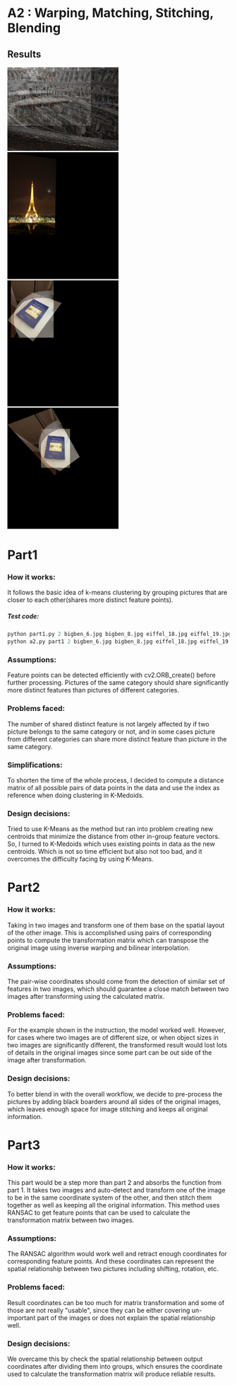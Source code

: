 # **A2 : Warping, Matching, Stitching, Blending**
## **Results**
<img src="success_example/colosseum.jpg" width="50%"> <img src="success_example/resulteiffel.jpg" width="50%">
<img src="success_example/resultbook.jpg" width="50%"> <img src="success_example/resultbook2.jpg" width="50%">
# **Part1**
### How it works:
It follows the basic idea of k-means clustering by grouping pictures that are closer to each other(shares more distinct feature points).
##### Test code:
```python
python part1.py 2 bigben_6.jpg bigben_8.jpg eiffel_18.jpg eiffel_19.jpg part1_output.txt
python a2.py part1 2 bigben_6.jpg bigben_8.jpg eiffel_18.jpg eiffel_19.jpg part1_output.txt
```
### Assumptions:
Feature points can be detected efficiently with cv2.ORB_create() before further processing.
Pictures of the same category should share significantly more distinct features than pictures of different categories. 
### Problems faced:
The number of shared distinct feature is not largely affected by if two picture belongs to the same category or not, and in some cases picture from different categories can share more distinct feature than picture in the same category.
### Simplifications:
To shorten the time of the whole process, I decided to compute a distance matrix of all possible pairs of data points in the data and use the index as reference when doing clustering in K-Medoids.
### Design decisions:
Tried to use K-Means as the method but ran into problem creating new centroids that minimize the distance from other in-group feature vectors. So, I turned to K-Medoids which uses existing points in data as the new centroids. Which is not so time efficient but also not too bad, and it overcomes the difficulty facing by using K-Means.

# **Part2**
### How it works:
Taking in two images and transform one of them base on the spatial layout of the other image.
This is accomplished using pairs of corresponding points to compute the transformation matrix which can transpose the original
image using inverse warping and bilinear interpolation.

### Assumptions:
The pair-wise coordinates should come from the detection of similar set of features in two images,
which should guarantee a close match between two images after transforming using the calculated matrix. 

### Problems faced:
For the example shown in the instruction, the model worked well. However, for cases where two images are of different size,
or when object sizes in two images are significantly different, the transformed result would lost lots of details in the 
original images since some part can be out side of the image after transformation.


### Design decisions:
To better blend in with the overall workflow, we decide to pre-process the pictures by adding black boarders around all 
sides of the original images, which leaves enough space for image stitching and keeps all original information. 


# **Part3**
### How it works:
This part would be a step more than part 2 and absorbs the function from part 1.
It takes two images and auto-detect and transform one of the image to be in the 
same coordinate system of the other, and then stitch them together as well as keeping
all the original information. This method uses RANSAC to get feature points that 
can be used to calculate the transformation matrix between two images.

### Assumptions:
The RANSAC algorithm would work well and retract enough coordinates for corresponding
feature points. And these coordinates can represent the spatial relationship
between two pictures including shifting, rotation, etc.

### Problems faced:
Result coordinates can be too much for matrix transformation and some of those are not
really "usable", since they can be either covering un-important part of the 
images or does not explain the spatial relationship well.

### Design decisions:
We overcame this by check the spatial relationship between output coordinates
 after dividing them into groups, which ensures the coordinate used to calculate
 the transformation matrix will produce reliable results. 
